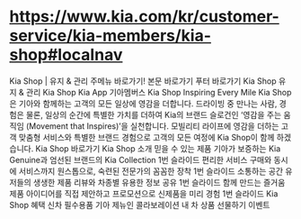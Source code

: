 # https://www.kia.com/kr/customer-service/kia-members/kia-shop#localnav

Kia Shop | 유지 & 관리
주메뉴 바로가기!
본문 바로가기
푸터 바로가기
Kia Shop
유지 & 관리
Kia Shop
Kia App
기아멤버스
Kia Shop
Inspiring Every Mile
Kia Shop은
기아와 함께하는 고객의 모든 일상에 영감을 더합니다.
드라이빙 중 만나는 사람, 경험은 물론,
일상의 순간에 특별한 가치를 더하여
Kia의 브랜드 슬로건인 ‘영감을 주는 움직임
(Movement that Inspires)’을 실천합니다.
모빌리티 라이프에 영감을 더하는
고객 맞춤형 서비스와 특별한 브랜드 경험으로
고객의 모든 여정에 Kia Shop이 함께 하겠습니다.
Kia Shop 바로가기
Kia Shop 소개
믿을 수 있는 제품
기아가 보증하는 Kia Genuine과
엄선된 브랜드의 Kia Collection
1번 슬라이드
편리한 서비스
구매와 동시에 서비스까지 원스톱으로,
숙련된 전문가의 꼼꼼한 장착
1번 슬라이드
소통하는 공간
유저들의 생생한 제품 리뷰와
차종별 유용한 정보 공유
1번 슬라이드
함께 만드는 즐거움
제품 아이디어를 직접 제안하고
프로모션으로 신제품을 미리 경험
1번 슬라이드
Kia Shop 혜택
신차 필수용품
기아 제뉴인
콜라보레이션
내 차 상품
선물하기
이벤트